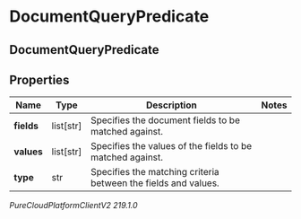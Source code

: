 # DocumentQueryPredicate

## DocumentQueryPredicate

## Properties

|Name | Type | Description | Notes|
|------------ | ------------- | ------------- | -------------|
| **fields** | list[str] | Specifies the document fields to be matched against. | |
| **values** | list[str] | Specifies the values of the fields to be matched against. | |
| **type** | str | Specifies the matching criteria between the fields and values. | |



_PureCloudPlatformClientV2 219.1.0_
